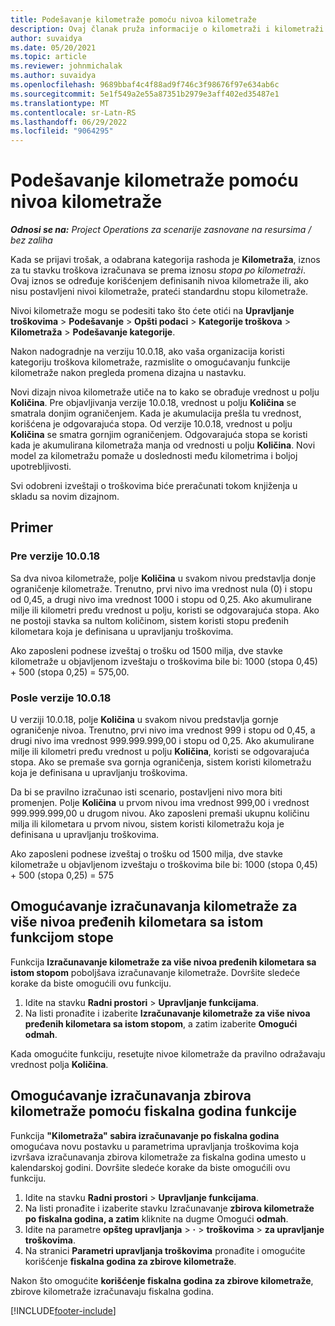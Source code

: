 ```yaml
---
title: Podešavanje kilometraže pomoću nivoa kilometraže
description: Ovaj članak pruža informacije o kilometraži i kilometraži.
author: suvaidya
ms.date: 05/20/2021
ms.topic: article
ms.reviewer: johnmichalak
ms.author: suvaidya
ms.openlocfilehash: 9689bbaf4c4f88ad9f746c3f98676f97e634ab6c
ms.sourcegitcommit: 5e1f549a2e55a87351b2979e3aff402ed35487e1
ms.translationtype: MT
ms.contentlocale: sr-Latn-RS
ms.lasthandoff: 06/29/2022
ms.locfileid: "9064295"
---
```

# <a name="set-up-mileage-using-mileage-rate-tiers"></a>Podešavanje kilometraže pomoću nivoa kilometraže

_**Odnosi se na:** Project Operations za scenarije zasnovane na resursima / bez zaliha_

Kada se prijavi trošak, a odabrana kategorija rashoda je **Kilometraža**, iznos za tu stavku troškova izračunava se prema iznosu *stopa po kilometraži*. Ovaj iznos se određuje korišćenjem definisanih nivoa kilometraže ili, ako nisu postavljeni nivoi kilometraže, prateći standardnu stopu kilometraže. 

Nivoi kilometraže mogu se podesiti tako što ćete otići na **Upravljanje troškovima** > **Podešavanje** > **Opšti podaci** > **Kategorije troškova** > **Kilometraža** > **Podešavanje kategorije**.

Nakon nadogradnje na verziju 10.0.18, ako vaša organizacija koristi kategoriju troškova kilometraže, razmislite o omogućavanju funkcije kilometraže nakon pregleda promena dizajna u nastavku. 

Novi dizajn nivoa kilometraže utiče na to kako se obrađuje vrednost u polju **Količina**. Pre objavljivanja verzije 10.0.18, vrednost u polju **Količina** se smatrala donjim ograničenjem. Kada je akumulacija prešla tu vrednost, korišćena je odgovarajuća stopa.  Od verzije 10.0.18, vrednost u polju **Količina** se smatra gornjim ograničenjem. Odgovarajuća stopa se koristi kada je akumulirana kilometraža manja od vrednosti u polju **Količina**.  Novi model za kilometražu pomaže u doslednosti među kilometrima i boljoj upotrebljivosti.   

Svi odobreni izveštaji o troškovima biće preračunati tokom knjiženja u skladu sa novim dizajnom.

## <a name="example"></a>Primer
 
### <a name="before-version-10018"></a>Pre verzije 10.0.18
Sa dva nivoa kilometraže, polje **Količina** u svakom nivou predstavlja donje ograničenje kilometraže. Trenutno, prvi nivo ima vrednost nula (0) i stopu od 0,45, a drugi nivo ima vrednost 1000 i stopu od 0,25. Ako akumulirane milje ili kilometri pređu vrednost u polju, koristi se odgovarajuća stopa. Ako ne postoji stavka sa nultom količinom, sistem koristi stopu pređenih kilometara koja je definisana u upravljanju troškovima. 
 
Ako zaposleni podnese izveštaj o trošku od 1500 milja, dve stavke kilometraže u objavljenom izveštaju o troškovima bile bi: 1000 (stopa 0,45) + 500 (stopa 0,25) = 575,00.

### <a name="after-version-10018"></a>Posle verzije 10.0.18
U verziji 10.0.18, polje **Količina** u svakom nivou predstavlja gornje ograničenje nivoa. Trenutno, prvi nivo ima vrednost 999 i stopu od 0,45, a drugi nivo ima vrednost 999.999.999,00 i stopu od 0,25. Ako akumulirane milje ili kilometri pređu vrednost u polju **Količina**, koristi se odgovarajuća stopa. Ako se premaše sva gornja ograničenja, sistem koristi kilometražu koja je definisana u upravljanju troškovima. 
 
Da bi se pravilno izračunao isti scenario, postavljeni nivo mora biti promenjen. Polje **Količina** u prvom nivou ima vrednost 999,00 i vrednost 999.999.999,00 u drugom nivou. Ako zaposleni premaši ukupnu količinu milja ili kilometara u prvom nivou, sistem koristi kilometražu koja je definisana u upravljanju troškovima. 
  
Ako zaposleni podnese izveštaj o trošku od 1500 milja, dve stavke kilometraže u objavljenom izveštaju o troškovima bile bi: 1000 (stopa 0,45) + 500 (stopa 0,25) = 575

## <a name="enable-the-mileage-amount-calculation-for-multiple-mileage-tiers-with-same-rate-feature"></a>Omogućavanje izračunavanja kilometraže za više nivoa pređenih kilometara sa istom funkcijom stope

Funkcija **Izračunavanje kilometraže za više nivoa pređenih kilometara sa istom stopom** poboljšava izračunavanje kilometraže. Dovršite sledeće korake da biste omogućili ovu funkciju.

1. Idite na stavku **Radni prostori** > **Upravljanje funkcijama**. 
2. Na listi pronađite i izaberite **Izračunavanje kilometraže za više nivoa pređenih kilometara sa istom stopom**, a zatim izaberite **Omogući odmah**.

Kada omogućite funkciju, resetujte nivoe kilometraže da pravilno odražavaju vrednost polja **Količina**. 

## <a name="enable-the-mileage-totals-calculation-by-fiscal-year-feature"></a>Omogućavanje izračunavanja zbirova kilometraže pomoću fiskalna godina funkcije

Funkcija **"Kilometraža" sabira izračunavanje po fiskalna godina** omogućava novu postavku u parametrima upravljanja troškovima koja izvršava izračunavanja zbirova kilometraže za fiskalna godina umesto u kalendarskoj godini. Dovršite sledeće korake da biste omogućili ovu funkciju.

1. Idite na stavku **Radni prostori** > **Upravljanje funkcijama**.
1. Na listi pronađite i izaberite stavku Izračunavanje **zbirova kilometraže po fiskalna godina, a zatim** kliknite na dugme Omogući **odmah**.
1. Idite na parametre **opšteg upravljanja** > **·** > **troškovima** > **za upravljanje troškovima**.
1. Na stranici **Parametri upravljanja troškovima** pronađite i omogućite korišćenje **fiskalna godina za zbirove kilometraže**.

Nakon što omogućite **korišćenje fiskalna godina za zbirove kilometraže**, zbirove kilometraže izračunavaju fiskalna godina.

[!INCLUDE[footer-include](../includes/footer-banner.md)]
